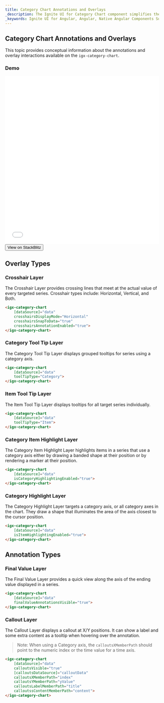 ```yaml
---
title: Category Chart Annotations and Overlays
_description: The Ignite UI for Category Chart component simplifies the complexities of the data visualization domain into manageable API so that a user can bind a collection of data, a group of collections, and a data property, and let the charting control do the rest.
_keywords: Ignite UI for Angular, Angular, Native Angular Components Suite, Native Angular Controls, Native Angular Components, Native Angular Components Library, Angular Chart, Angular Chart Control, Angular Chart Example, Angular Grid Component, Angular Chart Component, Angular Category Chart
---
```

## Category Chart Annotations and Overlays

This topic provides conceptual information about the annotations and overlay interactions available on the `igx-category-chart`.

### Demo
<div class="sample-container" style="height: 550px">
    <iframe id="category-chart-annotations-and-overlays-iframe" src='{environment:demosBaseUrl}/category-chart-annotations-and-overlays' width="100%" height="100%" seamless frameBorder="0" onload="onSampleIframeContentLoaded(this);"></iframe>
</div>
<div>
    <button data-localize="stackblitz" class="stackblitz-btn"   data-iframe-id="category-chart-annotations-and-overlays-iframe" data-demos-base-url="{environment:demosBaseUrl}">View on StackBlitz
    </button>
</div>
<div class="divider--half"></div>

## Overlay Types

### Crosshair Layer

The Crosshair Layer provides crossing lines that meet at the actual value of every targeted series.  Crosshair types include: Horizontal, Vertical, and Both.

```html
<igx-category-chart
    [dataSource]="data"
    crosshairsDisplayMode="Horizontal"
    crosshairsSnapToData="true"
    crosshairsAnnotationEnabled="true">
</igx-category-chart>
```

### Category Tool Tip Layer

The Category Tool Tip Layer displays grouped tooltips for series using a category axis.

```html
<igx-category-chart
    [dataSource]="data"
    toolTipType="Category">
</igx-category-chart>
```

### Item Tool Tip Layer

The Item Tool Tip Layer displays tooltips for all target series individually.

```html
<igx-category-chart
    [dataSource]="data"
    toolTipType="Item">
</igx-category-chart>
```

### Category Item Highlight Layer

The Category Item Highlight Layer highlights items in a series that use a category axis either by drawing a banded shape at their position or by rendering a marker at their position.

```html
<igx-category-chart
    [dataSource]="data"
    isCategoryHighlightingEnabled="true">
</igx-category-chart>
```

### Category Highlight Layer

The Category Highlight Layer targets a category axis, or all category axes in the chart. They draw a shape that illuminates the area of the axis closest to the cursor position.

```html
<igx-category-chart
    [dataSource]="data"
    isItemHighlightingEnabled="true">
</igx-category-chart>
```

## Annotation Types

### Final Value Layer

The Final Value Layer provides a quick view along the axis of the ending value displayed in a series.

```html
<igx-category-chart
    [dataSource]="data"
    finalValueAnnotationsVisible="true">
</igx-category-chart>
```

### Callout Layer

The Callout Layer displays a callout at X/Y positions. It can show a label and some extra content as a tooltip when hovering over the annotation.

> Note: When using a Category axis, the `calloutsXMemberPath` should point to the numeric index or the time value for a time axis.

```html
<igx-category-chart
    [dataSource]="data"
    calloutsVisible="true"
    [calloutsDataSource]="calloutData"
    calloutsXMemberPath="index"
    calloutsYMemberPath="yValue"
    calloutsLabelMemberPath="title"
    calloutssContentMemberPath="content">
</igx-category-chart>
```
